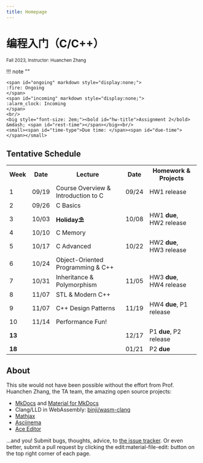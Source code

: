 ```yaml
---
title: Homepage
---
```


# 编程入门（C/C++）

<small>
Fall 2023, Instructor: Huanchen Zhang
</small>

!!! note ""

    <span id="ongoing" markdown style="display:none;">
    :fire: Ongoing
    </span>
    <span id="incoming" markdown style="display:none;">
    :alarm_clock: Incoming
    </span>
    <br/>
    <big style="font-size: 2em;"><bold id="hw-title">Assignment 2</bold> &mdash; <span id="rest-time"></span></big><br/>
    <small><span id="time-type">Due time: </span><span id="due-time"></span></small>

<script>
    const schedule = {
        'Assginment 1': ['2023/09/24 00:00:00 GMT+08:00', '2023/10/08 23:59:00 GMT+08:00'],
        'Assginment 2': ['2023/10/08 00:00:00 GMT+08:00', '2023/10/22 23:59:00 GMT+08:00'],
        'Assginment 3': ['2023/10/22 00:00:00 GMT+08:00', '2023/11/05 23:59:00 GMT+08:00'],
        'Assginment 4': ['2023/11/05 00:00:00 GMT+08:00', '2023/11/19 23:59:00 GMT+08:00'],
        'Project 1': ['2023/11/19 23:00:00 GMT+08:00', '2023/12/17 23:59:00 GMT+08:00'],
        'Project 2': ['2023/12/27 23:00:00 GMT+08:00', '2024/01/21 23:59:00 GMT+08:00'],
    };
        function setTime() {
            const cur_date = new Date();
            let due_date = null;
            let title = '';
            let state = 'finished';
            for (let [k, [start, end]] of Object.entries(schedule)) {
                start = new Date(start);
                end = new Date(end);
                if (start < cur_date && cur_date < end) {
                    due_date = end;
                    title = k;
                    state = 'ongoing';
                    break;
                } else if (cur_date > end && (end > due_date || due_date === null)) {
                    title = k;
                    due_date = end;
                } else if (cur_date < start && (start < due_date || due_date === null)) {
                    title = k;
                    due_date = start;
                    state = 'incoming';
                }
            }
            if (state === 'ongoing') {
                document.getElementById('ongoing').style.display = 'inline';
                document.getElementById('incoming').style.display = 'none';
                document.getElementById('time-type').innerHTML = 'Due time: ';
            } else if (state === 'incoming') {
                document.getElementById('incoming').style.display = 'inline';
                document.getElementById('ongoing').style.display = 'none';
                document.getElementById('time-type').innerHTML = 'Release time: ';
            }
            document.getElementById('due-time').innerHTML = due_date.toLocaleString();
            document.getElementById('hw-title').innerHTML = title;
            let diff = due_date.getTime() - cur_date.getTime();
            let str = '';
            if (diff < 0) {
                str = 'Finished';
            } else {
                let s = diff / 1000;
                let m = s / 60;
                let h = m / 60;
                let d = h / 24;
                if (d == 1) {
                    str += '1 day ';
                } else if (d > 1) {
                    str += Math.floor(d) + ' days ';
                }
                str += `${Math.floor(h)%24}h ${Math.floor(m)%60}m ${Math.floor(s)%60}s`;
            }
            let el = document.getElementById('rest-time');
            el.innerHTML = str;
        }
        setTime();
        setInterval(setTime, 500);
</script>

## Tentative Schedule

<table markdown>
<tbody markdown>
<tr>
<th>Week</th><th>Date</th><th>Lecture</th><th>Date</th><th>Homework & Projects</th>
</tr>
<tr markdown>
<td>1</td><td>09/19</td><td>Course Overview & Introduction to C</td><td><time datetime="2023-09-24">09/24</time></td><td markdown>HW1 release</td>
</tr>
<tr>
<td>2</td><td>09/26</td><td>C Basics</td><td></td><td></td>
</tr>
<tr>
<td>3</td><td>10/03</td><td><strong>Holiday⛱️</strong></td><td>10/08</td><td>HW1 <strong>due</strong>, HW2 release</td>
</tr>
<tr markdown>
<td>4</td><td>10/10</td><td>C Memory</td><td></td><td></td>
</tr>
<tr>
<td>5</td><td>10/17</td><td>C Advanced</td><td>10/22</td><td>HW2 <strong>due</strong>, HW3 release</td>
</tr>
<tr markdown>
<td>6</td><td>10/24</td><td>Object-Oriented Programming & C++</td><td></td><td></td>
</tr>
<tr>
<td>7</td><td>10/31</td><td>Inheritance & Polymorphism</td><td>11/05</td><td>HW3 <strong>due</strong>, HW4 release</td>
</tr>
<tr markdown>
<td>8</td><td>11/07</td><td>STL & Modern C++</td><td></td><td></td>
</tr>
<tr markdown>
<td>9</td><td>11/07</td><td>C++ Design Patterns</td><td>11/19</td><td>HW4 <strong>due</strong>, P1 release</td>
</tr>
<tr markdown>
<td>10</td><td>11/14</td><td>Performance Fun!</td><td></td><td></td>
</tr>
<tr markdown>
<td><strong>13</strong></td><td></td><td></td><td>12/17</td><td>P1 <strong>due</strong>, P2 release</td>
</tr>
<tr markdown>
<td><strong>18</strong></td><td></td><td></td><td>01/21</td><td markdown>P2 <strong>due</strong></td>
</tr>
</tbody>
</table>

## About

This site would not have been possible without the effort from Prof. Huanchen Zhang, the TA team, the amazing open source projects:

* [MkDocs](https://www.mkdocs.org/) and [Material for MkDocs](https://squidfunk.github.io/mkdocs-material/)
* Clang/LLD in WebAssembly: [binji/wasm-clang](https://github.com/binji/wasm-clang)
* [Mathjax](https://www.mathjax.org/)
* [Asciinema](https://asciinema.org/)
* [Ace Editor](https://ace.c9.io/)

...and you! Submit bugs, thoughts, advice, to [the issue tracker](https://github.com/Yao-class-cpp-studio/wiki/issues).
Or even better, submit a pull request by clicking the edit:material-file-edit: button on the top right corner of each page.
